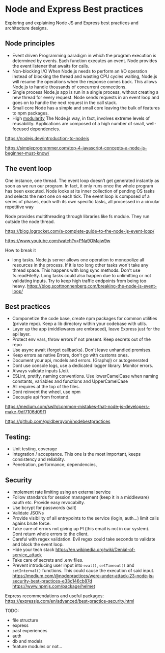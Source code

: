 # Node and Express Best practices

Exploring and explaining Node JS and Express best practices and architecture designs.

## Node principles

- Event driven
  Programming paradigm in which the program execution is determined by events. Each function executes an event. Node provides the event listener that awaits for calls.
- Non-blocking I/O
  When Node.js needs to perform an I/O operation instead of blocking the thread and wasting CPU cycles waiting, Node.js will resume the operations when the response comes back. This allows Node.js to handle thousands of concurrent connections.
- Single process
  Node.js app is run in a single process, without creating a new thread for every request. Node sends requests in an event loop and goes on to handle the next request in the call stack.
- Small core
  Node has a simple and small core leaving the bulk of features to npm packages.
- High [modularity](modularity.md)
  The Node.js way, in fact, involves extreme levels of reusability. Applications are composed of a high number of small, well-focused dependencies.

<https://nodejs.dev/introduction-to-nodejs>

<https://simpleprogrammer.com/top-4-javascript-concepts-a-node-js-beginner-must-know/>

## The event loop

One instance, one thread. The event loop doesn’t get generated instantly as soon as we run our program. In fact, it only runs once the whole program has been executed. Node looks at its inner collection of pending OS tasks and selects the next one on each tick. The event loop is composed of a series of phases, each with its own specific tasks, all processed in a circular repetitive way

Node provides multithreading through libraries like fs module. They run outside the node thread.

<https://blog.logrocket.com/a-complete-guide-to-the-node-js-event-loop/>

<https://www.youtube.com/watch?v=PNa9OMajw9w>

How to break it

- long tasks.
  Node.js server allows one operation to monopolize all resources in the process. If it is too long other tasks won`t take any thread space. This happens with long sync methods. Don't use fs.readFileSy.
  Long tasks could also happen due to unlimitting or not validating inputs.
  Try to keep high traffic endpoints from being too heavy.
  <https://blog.scottnonnenberg.com/breaking-the-node-js-event-loop/>

## Best practices

- Componetize the code base, create npm packages for common utilities (private repo). Keep a lib directory within your codebase with utils.
- Layer up the app (middlewares are embraced), leave Express just for the api layer.
- Protect env vars, throw errors if not present. Keep secrets out of the repo
- Use async await (forget callbacks). Don't leave unhandled promises.
- Keep errors as native Errors, don't go with customs ones.
- Document your api, models and errors. (Graphql) or autogenerated
- Dont use console logs, use a dedicated logger library. Monitor errors.
- Always validate inputs (Joi).
- ESLint, pretify, naming conventions. Use lowerCamelCase when naming constants, variables and functions and UpperCamelCase
- All requires at the top of the files.
- Dont reinvent the wheel, use npm
- Decouple api from frontend.

<https://medium.com/swlh/common-mistakes-that-node-js-developers-make-9df7106d09f1>

<https://github.com/goldbergyoni/nodebestpractices>

## Testing:

- Unit testing, coverage
- Integration / acceptance. This one is the most important, keeps consistency and reliablity.
- Penetration, performance, dependencies,

## Security

- Implement rate limiting using an external service
- Follow standards for session management (keep it in a middleware) oauth etc. Provide easy revocabilty.
- Use bcrypt for passwords (salt)
- Validate JSONs
- Provide visibility of all entrypoints to the service (login, auth...) limit calls agains brute force.
- Take care of errors not giving up PI (this email is not in our system). Dont return whole errors to the client.
- Careful with regex validation. Evil regex could take seconds to validate and block the event loop.
- Hide your tech stack <https://en.wikipedia.org/wiki/Denial-of-service_attack>
- Take care of secrets and .env files.
- Prevent introducing user input into `eval()`, `setTimeout()` and `setInterval()` functions. This could cause the execution of said input.
<https://medium.com/@nodepractices/were-under-attack-23-node-js-security-best-practices-e33c146cb87d>
<https://www.npmjs.com/package/helmet>

Express recommendations and useful packages: <https://expressjs.com/en/advanced/best-practice-security.html>

TODO:

- file structure
- express
- past experiences
- auth
- db and models
- feature modules or not...
